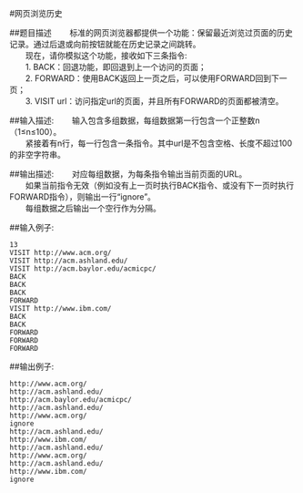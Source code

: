 #网页浏览历史

##题目描述
　　标准的网页浏览器都提供一个功能：保留最近浏览过页面的历史记录。通过后退或向前按钮就能在历史记录之间跳转。<br>
　　现在，请你模拟这个功能，接收如下三条指令:<br>
　　1. BACK：回退功能，即回退到上一个访问的页面；<br>
　　2. FORWARD：使用BACK返回上一页之后，可以使用FORWARD回到下一页；<br>
　　3. VISIT url：访问指定url的页面，并且所有FORWARD的页面都被清空。

##输入描述:
　　输入包含多组数据，每组数据第一行包含一个正整数n（1≤n≤100）。<br>
　　紧接着有n行，每一行包含一条指令。其中url是不包含空格、长度不超过100的非空字符串。


##输出描述:
　　对应每组数据，为每条指令输出当前页面的URL。<br>
　　如果当前指令无效（例如没有上一页时执行BACK指令、或没有下一页时执行FORWARD指令），则输出一行“ignore”。<br>
　　每组数据之后输出一个空行作为分隔。

##输入例子:
```
13
VISIT http://www.acm.org/
VISIT http://acm.ashland.edu/
VISIT http://acm.baylor.edu/acmicpc/
BACK
BACK
BACK
FORWARD
VISIT http://www.ibm.com/
BACK
BACK
FORWARD
FORWARD
FORWARD
```

##输出例子:
```
http://www.acm.org/
http://acm.ashland.edu/
http://acm.baylor.edu/acmicpc/
http://acm.ashland.edu/
http://www.acm.org/
ignore
http://acm.ashland.edu/
http://www.ibm.com/
http://acm.ashland.edu/
http://www.acm.org/
http://acm.ashland.edu/
http://www.ibm.com/
ignore
```